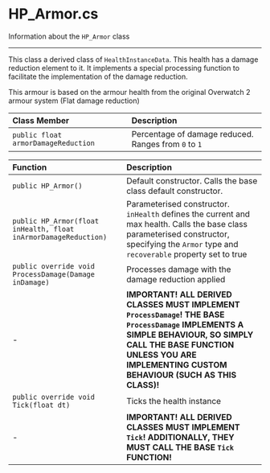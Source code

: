 # HP_Armor.cs
Information about the `HP_Armor` class

---
This class a derived class of `HealthInstanceData`. This health has a damage reduction element to it. It implements a special processing function to facilitate the implementation of the damage reduction.

This armour is based on the armour health from the original Overwatch 2 armour system (Flat damage reduction)

Class Member | Description 
:-----|:-----
`public float armorDamageReduction` | Percentage of damage reduced. Ranges from `0` to `1`

Function | Description 
:-----|:-----
`public HP_Armor()` | Default constructor. Calls the base class default constructor.
`public HP_Armor(float inHealth, float inArmorDamageReduction)` | Parameterised constructor. `inHealth` defines the current and max health. Calls the base class parameterised constructor, specifying the `Armor` type and `recoverable` property set to true
`public override void ProcessDamage(Damage inDamage)` | Processes damage with the damage reduction applied
\- | **IMPORTANT! ALL DERIVED CLASSES MUST IMPLEMENT `ProcessDamage`! THE BASE `ProcessDamage` IMPLEMENTS A SIMPLE BEHAVIOUR, SO SIMPLY CALL THE BASE FUNCTION UNLESS YOU ARE IMPLEMENTING CUSTOM BEHAVIOUR (SUCH AS THIS CLASS)!**
`public override void Tick(float dt)` | Ticks the health instance
\- | **IMPORTANT! ALL DERIVED CLASSES MUST IMPLEMENT `Tick`! ADDITIONALLY, THEY MUST CALL THE BASE `Tick` FUNCTION!**